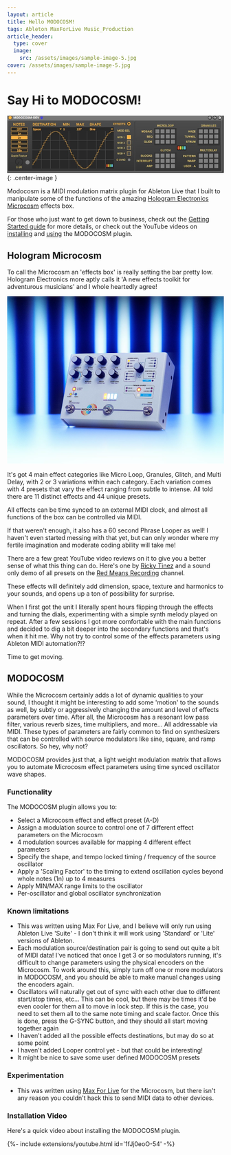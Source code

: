 ```yaml
---
layout: article
title: Hello MODOCOSM!
tags: Ableton MaxForLive Music_Production
article_header:
  type: cover
  image:
    src: /assets/images/sample-image-5.jpg
cover: /assets/images/sample-image-5.jpg
---
```

# Say Hi to MODOCOSM!
![](/assets/images/modocosm.jpeg){: .center-image }

Modocosm is a MIDI modulation matrix plugin for Ableton Live that I built to manipulate some of the functions of the amazing [Hologram Electronics Microcosm](https://www.hologramelectronics.com/product-page/microcosm) effects box.
<!--more-->

For those who just want to get down to business, check out the [Getting Started guide](/2021/01/27/Getting-Started-With-MODOCOSM.html) for more details, or check out the YouTube videos on [installing](https://youtu.be/1fJj0eoO-54) and [using](https://youtu.be/OE8eXPWIN3E) the MODOCOSM plugin.

## Hologram Microcosm
To call the Microcosm an 'effects box' is really setting the bar pretty low. Hologram Electronics more aptly calls it 'A new effects toolkit for adventurous musicians' and I whole heartedly agree!

![](/assets/images/microcosm.webp)

It's got 4 main effect categories like Micro Loop, Granules, Glitch, and Multi Delay, with 2 or 3 variations within each category. Each variation comes with 4 presets that vary the effect ranging from subtle to intense. All told there are 11 distinct effects and 44 unique presets.

All effects can be time synced to an external MIDI clock, and almost all functions of the box can be controlled via MIDI.

If that weren't enough, it also has a 60 second Phrase Looper as well!  I haven't even started messing with that yet, but can only wonder where my fertile imagination and moderate coding ability will take me!  

There are a few great YouTube video reviews on it to give you a better sense of what this thing can do. Here's one by [Ricky Tinez](https://www.youtube.com/watch?v=Rl5099g8GzE) and a sound only demo of all presets on the [Red Means Recording](https://www.youtube.com/watch?v=ds_iX1rCC6I) channel.

These effects will definitely add dimension, space, texture and harmonics to your sounds, and opens up a ton of possibility for surprise.

When I first got the unit I literally spent hours flipping through the effects and turning the dials, experimenting with a simple synth melody played on repeat. After a few sessions I got more comfortable with the main functions and decided to dig a bit deeper into the secondary functions and that's when it hit me. Why not try to control some of the effects parameters using Ableton MIDI automation?!?

Time to get moving.

## MODOCOSM
While the Microcosm certainly adds a lot of dynamic qualities to your sound, I thought it might be interesting to add some 'motion' to the sounds as well, by subtly or aggressively changing the amount and level of effects parameters over time. After all, the Microcosm has a resonant low pass filter, various reverb sizes, time multipliers, and more... All addressable via MIDI. These types of parameters are fairly common to find on synthesizers that can be controlled with source modulators like sine, square, and ramp oscillators. So hey, why not?

MODOCOSM provides just that, a light weight modulation matrix that allows you to automate Microcosm effect parameters using time synced oscillator wave shapes.

### Functionality
The MODOCOSM plugin allows you to:
* Select a Microcosm effect and effect preset (A-D)
* Assign a modulation source to control one of 7 different effect parameters on the Microcosm
* 4 modulation sources available for mapping 4 different effect parameters
* Specify the shape, and tempo locked timing / frequency of the source oscillator
* Apply a 'Scaling Factor' to the timing to extend oscillation cycles beyond whole notes (1n) up to 4 measures
* Apply MIN/MAX range limits to the oscillator
* Per-oscillator and global oscillator synchronization

### Known limitations
* This was written using Max For Live, and I believe will only run using Ableton Live 'Suite' - I don't think it will work using 'Standard' or 'Lite' versions of Ableton.
* Each modulation source/destination pair is going to send out quite a bit of MIDI data! I've noticed that once I get 3 or so modulators running, it's difficult to change parameters using the physical encoders on the Microcosm. To work around this, simply turn off one or more modulators in MODOCOSM, and you should be able to make manual changes using the encoders again.
* Oscillators will naturally get out of sync with each other due to different start/stop times, etc... This can be cool, but there may be times it'd be even cooler for them all to move in lock step. If this is the case, you need to set them all to the same note timing and scale factor. Once this is done, press the G-SYNC button, and they should all start moving together again
* I haven't added all the possible effects destinations, but may do so at some point
* I haven't added Looper control yet - but that could be interesting!
* It might be nice to save some user defined MODOCOSM presets

### Experimentation
* This was written using [Max For Live](https://www.ableton.com/en/live/max-for-live/) for the Microcosm, but there isn't any reason you couldn't hack this to send MIDI data to other devices.

### Installation Video
Here's a quick video about installing the MODOCOSM plugin.

<div>{%- include extensions/youtube.html id='1fJj0eoO-54' -%}</div>
